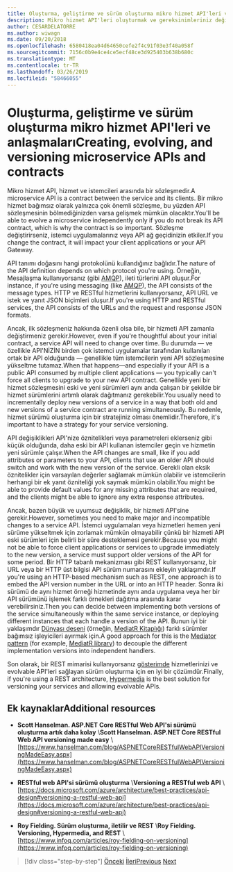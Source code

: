 ```yaml
---
title: Oluşturma, geliştirme ve sürüm oluşturma mikro hizmet API'leri ve anlaşmaları
description: Mikro hizmet API'leri oluşturmak ve gereksinimleriniz değiştiğinde uygun evrimi ve sürüm çünkü dikkate sözleşme.
author: CESARDELATORRE
ms.author: wiwagn
ms.date: 09/20/2018
ms.openlocfilehash: 6580418ea04d64650cefe2f4c91f03e3f40a058f
ms.sourcegitcommit: 7156c0b9e4ce4ce5ecf48ce3d925403b638b680c
ms.translationtype: MT
ms.contentlocale: tr-TR
ms.lasthandoff: 03/26/2019
ms.locfileid: "58466055"
---
```

# <a name="creating-evolving-and-versioning-microservice-apis-and-contracts"></a><span data-ttu-id="d5a28-103">Oluşturma, geliştirme ve sürüm oluşturma mikro hizmet API'leri ve anlaşmaları</span><span class="sxs-lookup"><span data-stu-id="d5a28-103">Creating, evolving, and versioning microservice APIs and contracts</span></span>

<span data-ttu-id="d5a28-104">Mikro hizmet API, hizmet ve istemcileri arasında bir sözleşmedir.</span><span class="sxs-lookup"><span data-stu-id="d5a28-104">A microservice API is a contract between the service and its clients.</span></span> <span data-ttu-id="d5a28-105">Bir mikro hizmet bağımsız olarak yalnızca çok önemli sözleşme, bu yüzden API sözleşmesinin bölmediğinizden varsa gelişmek mümkün olacaktır.</span><span class="sxs-lookup"><span data-stu-id="d5a28-105">You'll be able to evolve a microservice independently only if you do not break its API contract, which is why the contract is so important.</span></span> <span data-ttu-id="d5a28-106">Sözleşme değiştirirseniz, istemci uygulamalarınız veya API ağ geçidinizin etkiler.</span><span class="sxs-lookup"><span data-stu-id="d5a28-106">If you change the contract, it will impact your client applications or your API Gateway.</span></span>

<span data-ttu-id="d5a28-107">API tanımı doğasını hangi protokolünü kullandığınız bağlıdır.</span><span class="sxs-lookup"><span data-stu-id="d5a28-107">The nature of the API definition depends on which protocol you're using.</span></span> <span data-ttu-id="d5a28-108">Örneğin, Mesajlaşma kullanıyorsanız (gibi [AMQP](https://www.amqp.org/)), ileti türlerini API oluşur.</span><span class="sxs-lookup"><span data-stu-id="d5a28-108">For instance, if you're using messaging (like [AMQP](https://www.amqp.org/)), the API consists of the message types.</span></span> <span data-ttu-id="d5a28-109">HTTP ve RESTful hizmetlerini kullanıyorsanız, API URL ve istek ve yanıt JSON biçimleri oluşur.</span><span class="sxs-lookup"><span data-stu-id="d5a28-109">If you're using HTTP and RESTful services, the API consists of the URLs and the request and response JSON formats.</span></span>

<span data-ttu-id="d5a28-110">Ancak, ilk sözleşmeniz hakkında özenli olsa bile, bir hizmeti API zamanla değiştirmeniz gerekir.</span><span class="sxs-lookup"><span data-stu-id="d5a28-110">However, even if you're thoughtful about your initial contract, a service API will need to change over time.</span></span> <span data-ttu-id="d5a28-111">Bu durumda — ve özellikle API'NİZİN birden çok istemci uygulamalar tarafından kullanılan ortak bir API olduğunda — genellikle tüm istemcilerin yeni API sözleşmesine yükseltme tutamaz.</span><span class="sxs-lookup"><span data-stu-id="d5a28-111">When that happens—and especially if your API is a public API consumed by multiple client applications — you typically can't force all clients to upgrade to your new API contract.</span></span> <span data-ttu-id="d5a28-112">Genellikle yeni bir hizmet sözleşmesini eski ve yeni sürümleri aynı anda çalışan bir şekilde bir hizmet sürümlerini artımlı olarak dağıtmanız gerekebilir.</span><span class="sxs-lookup"><span data-stu-id="d5a28-112">You usually need to incrementally deploy new versions of a service in a way that both old and new versions of a service contract are running simultaneously.</span></span> <span data-ttu-id="d5a28-113">Bu nedenle, hizmet sürümü oluşturma için bir stratejiniz olması önemlidir.</span><span class="sxs-lookup"><span data-stu-id="d5a28-113">Therefore, it's important to have a strategy for your service versioning.</span></span>

<span data-ttu-id="d5a28-114">API değişiklikleri API'nize öznitelikleri veya parametreleri eklerseniz gibi küçük olduğunda, daha eski bir API kullanan istemciler geçin ve hizmetin yeni sürümle çalışır.</span><span class="sxs-lookup"><span data-stu-id="d5a28-114">When the API changes are small, like if you add attributes or parameters to your API, clients that use an older API should switch and work with the new version of the service.</span></span> <span data-ttu-id="d5a28-115">Gerekli olan eksik öznitelikler için varsayılan değerler sağlamak mümkün olabilir ve istemcilerin herhangi bir ek yanıt özniteliği yok saymak mümkün olabilir.</span><span class="sxs-lookup"><span data-stu-id="d5a28-115">You might be able to provide default values for any missing attributes that are required, and the clients might be able to ignore any extra response attributes.</span></span>

<span data-ttu-id="d5a28-116">Ancak, bazen büyük ve uyumsuz değişiklik, bir hizmeti API'sine gerekir.</span><span class="sxs-lookup"><span data-stu-id="d5a28-116">However, sometimes you need to make major and incompatible changes to a service API.</span></span> <span data-ttu-id="d5a28-117">İstemci uygulamaları veya hizmetleri hemen yeni sürüme yükseltmek için zorlamak mümkün olmayabilir çünkü bir hizmeti API eski sürümleri için belirli bir süre desteklemesi gerekir.</span><span class="sxs-lookup"><span data-stu-id="d5a28-117">Because you might not be able to force client applications or services to upgrade immediately to the new version, a service must support older versions of the API for some period.</span></span> <span data-ttu-id="d5a28-118">Bir HTTP tabanlı mekanizması gibi REST kullanıyorsanız, bir URL veya bir HTTP üst bilgisi API sürüm numarasını ekleyin yaklaşımdır.</span><span class="sxs-lookup"><span data-stu-id="d5a28-118">If you're using an HTTP-based mechanism such as REST, one approach is to embed the API version number in the URL or into an HTTP header.</span></span> <span data-ttu-id="d5a28-119">Sonra iki sürümü de aynı hizmet örneği hizmetinde aynı anda uygulama veya her bir API sürümünü işlemek farklı örnekleri dağıtma arasında karar verebilirsiniz.</span><span class="sxs-lookup"><span data-stu-id="d5a28-119">Then you can decide between implementing both versions of the service simultaneously within the same service instance, or deploying different instances that each handle a version of the API.</span></span> <span data-ttu-id="d5a28-120">Bunun iyi bir yaklaşımdır [Dünyası deseni](https://en.wikipedia.org/wiki/Mediator_pattern) (örneğin, [MediatR Kitaplığı](https://github.com/jbogard/MediatR)) farklı sürümler bağımsız işleyicileri ayırmak için.</span><span class="sxs-lookup"><span data-stu-id="d5a28-120">A good approach for this is the [Mediator pattern](https://en.wikipedia.org/wiki/Mediator_pattern) (for example, [MediatR library](https://github.com/jbogard/MediatR)) to decouple the different implementation versions into independent handlers.</span></span>

<span data-ttu-id="d5a28-121">Son olarak, bir REST mimarisi kullanıyorsanız [gösterimde](https://www.infoq.com/articles/mark-baker-hypermedia) hizmetlerinizi ve evolvable API'leri sağlayan sürüm oluşturma için en iyi bir çözümdür.</span><span class="sxs-lookup"><span data-stu-id="d5a28-121">Finally, if you're using a REST architecture, [Hypermedia](https://www.infoq.com/articles/mark-baker-hypermedia) is the best solution for versioning your services and allowing evolvable APIs.</span></span>

## <a name="additional-resources"></a><span data-ttu-id="d5a28-122">Ek kaynaklar</span><span class="sxs-lookup"><span data-stu-id="d5a28-122">Additional resources</span></span>

- <span data-ttu-id="d5a28-123">**Scott Hanselman. ASP.NET Core RESTful Web API'si sürümü oluşturma artık daha kolay** \\</span><span class="sxs-lookup"><span data-stu-id="d5a28-123">**Scott Hanselman. ASP.NET Core RESTful Web API versioning made easy** \\</span></span>
  [https://www.hanselman.com/blog/ASPNETCoreRESTfulWebAPIVersioningMadeEasy.aspx](https://www.hanselman.com/blog/ASPNETCoreRESTfulWebAPIVersioningMadeEasy.aspx)

- <span data-ttu-id="d5a28-124">**RESTful web API'si sürümü oluşturma** \\</span><span class="sxs-lookup"><span data-stu-id="d5a28-124">**Versioning a RESTful web API** \\</span></span>
  [https://docs.microsoft.com/azure/architecture/best-practices/api-design#versioning-a-restful-web-api](https://docs.microsoft.com/azure/architecture/best-practices/api-design#versioning-a-restful-web-api)

- <span data-ttu-id="d5a28-125">**Roy Fielding. Sürüm oluşturma, iletilir ve REST** \\</span><span class="sxs-lookup"><span data-stu-id="d5a28-125">**Roy Fielding. Versioning, Hypermedia, and REST** \\</span></span>
  [https://www.infoq.com/articles/roy-fielding-on-versioning](https://www.infoq.com/articles/roy-fielding-on-versioning)

>[!div class="step-by-step"]
><span data-ttu-id="d5a28-126">[Önceki](asynchronous-message-based-communication.md)
>[İleri](microservices-addressability-service-registry.md)</span><span class="sxs-lookup"><span data-stu-id="d5a28-126">[Previous](asynchronous-message-based-communication.md)
[Next](microservices-addressability-service-registry.md)</span></span>